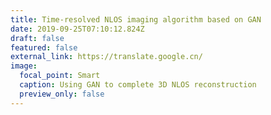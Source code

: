 ```yaml
---
title: Time-resolved NLOS imaging algorithm based on GAN
date: 2019-09-25T07:10:12.824Z
draft: false
featured: false
external_link: https://translate.google.cn/
image:
  focal_point: Smart
  caption: Using GAN to complete 3D NLOS reconstruction
  preview_only: false
---
```

